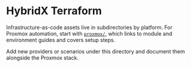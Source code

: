# HybridX Terraform

Infrastructure-as-code assets live in subdirectories by platform. For Proxmox automation, start with [`proxmox/`](proxmox/README.md), which links to module and environment guides and covers setup steps.

Add new providers or scenarios under this directory and document them alongside the Proxmox stack.
